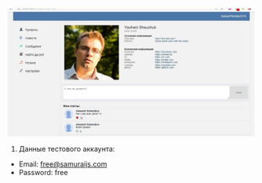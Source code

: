 ![Image alt](https://github.com/sashka0264/React/blob/master/react-is-just/screenshot.jpg)

1. Данные тестового аккаунта:
- Email: free@samuraijs.com
- Password: free